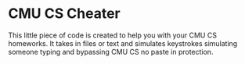 # CMU CS Cheater
This little piece of code is created to help you with your CMU CS homeworks. It takes in files or text and simulates keystrokes simulating someone typing and bypassing CMU CS no paste in protection.

